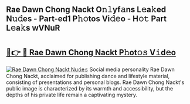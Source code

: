 ## Rae Dawn Chong Nackt O𝚗𝚕yf𝚊ns L𝚎a𝚔ed N𝚞𝚍es - Part-ed1 P𝚑𝚘tos Vi𝚍𝚎o - H𝚘𝚝 Part L𝚎a𝚔s wVNuR

# <h2><a href="http://kf2oaoz.oniu.top/?m=Rae+Dawn+Chong+Nackt">🔗👉 🔴 Rae Dawn Chong Nackt P𝚑ot𝚘𝚜 V𝚒d𝚎o</a></h2>

[![Rae Dawn Chong Nackt Nu𝚍e𝚜](https://i.imgur.com/0qMVB7G.gif)](http://kf2oaoz.oniu.top/?m=Rae+Dawn+Chong+Nackt)
Social media personality Rae Dawn Chong Nackt, acclaimed for publishing dance and lifestyle material, consisting of presentations and personal blogs. Rae Dawn Chong Nackt's public image is characterized by its warmth and accessibility, but the depths of his private life remain a captivating mystery.  
